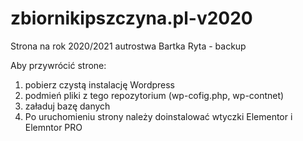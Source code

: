 # zbiornikipszczyna.pl-v2020
Strona na rok 2020/2021 autrostwa Bartka Ryta - backup

Aby przywrócić strone:
1. pobierz czystą instalację Wordpress
2. podmień pliki z tego repozytorium (wp-cofig.php, wp-contnet)
3. załaduj bazę danych
4. Po uruchomieniu strony należy doinstalować wtyczki Elementor i Elemntor PRO
